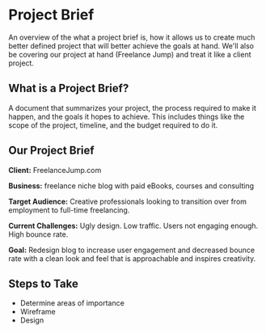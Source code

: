 # Project Brief

An overview of the what a project brief is, how it allows us to create much better defined project that will better achieve the goals at hand. We'll also be covering our project at hand (Freelance Jump) and treat it like a client project.

## What is a Project Brief?
A document that summarizes your project, the process required to make it happen, and the goals it hopes to achieve.
This includes things like the scope of the project, timeline, and the budget required to do it.


## Our Project Brief
**Client:** FreelanceJump.com

**Business:** freelance niche blog with paid eBooks, courses and consulting

**Target Audience:** Creative professionals looking to transition over from employment to full-time freelancing.

**Current Challenges:** Ugly design. Low traffic. Users not engaging enough. High bounce rate.

**Goal:** Redesign blog to increase user engagement and decreased bounce rate with a clean look and feel that is approachable and inspires creativity.

## Steps to Take 
- Determine areas of importance
- Wireframe
- Design





